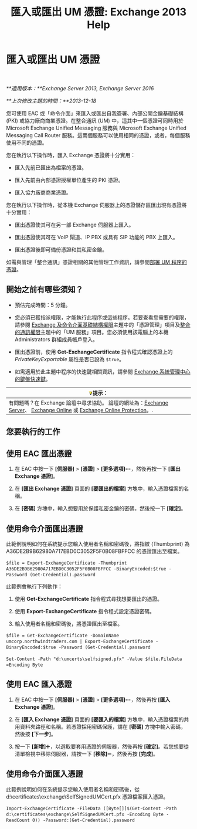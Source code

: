 ﻿---
title: '匯入或匯出 UM 憑證: Exchange 2013 Help'
TOCTitle: 匯入或匯出 UM 憑證
ms:assetid: ee688c33-2e08-47e7-95fc-04ba10238341
ms:mtpsurl: https://technet.microsoft.com/zh-tw/library/Dn205143(v=EXCHG.150)
ms:contentKeyID: 54652611
ms.date: 05/21/2018
mtps_version: v=EXCHG.150
ms.translationtype: MT
---

# 匯入或匯出 UM 憑證

 

_**適用版本：**Exchange Server 2013, Exchange Server 2016_

_**上次修改主題的時間：**2013-12-18_

您可使用 EAC 或「命令介面」來匯入或匯出自我簽署、內部公開金鑰基礎結構 (PKI) 或協力廠商商業憑證。在整合通訊 (UM) 中，這其中一個憑證可同時用於 Microsoft Exchange Unified Messaging 服務與 Microsoft Exchange Unified Messaging Call Router 服務。這兩個服務可以使用相同的憑證，或者，每個服務使用不同的憑證。

您在執行以下操作時，匯入 Exchange 憑證將十分實用：

  - 匯入先前已匯出為檔案的憑證。

  - 匯入先前由內部憑證授權單位產生的 PKI 憑證。

  - 匯入協力廠商商業憑證。

您在執行以下操作時，從本機 Exchange 伺服器上的憑證儲存區匯出現有憑證將十分實用：

  - 匯出憑證使其可在另一部 Exchange 伺服器上匯入。

  - 匯出憑證使其可在 VoIP 閘道、IP PBX 或具有 SIP 功能的 PBX 上匯入。

  - 匯出憑證後即可備份憑證和其私密金鑰。

如需與管理「整合通訊」憑證相關的其他管理工作資訊，請參閱[部署 UM 程序的憑證](deploying-certificates-for-um-procedures-exchange-2013-help.md)。

## 開始之前有哪些須知？

  - 預估完成時間：5 分鐘。

  - 您必須已獲指派權限，才能執行此程序或這些程序。若要查看您需要的權限，請參閱 [Exchange 及命令介面基礎結構權限](exchange-and-shell-infrastructure-permissions-exchange-2013-help.md)主題中的「憑證管理」項目及[整合的通訊權限](unified-messaging-permissions-exchange-2013-help.md)主題中的「UM 服務」項目。您必須使用該電腦上的本機 Administrators 群組成員帳戶登入。

  - 匯出憑證前，使用 **Get-ExchangeCertificate** 指令程式確認憑證上的 *PrivateKeyExportable* 屬性是否已設為 `$true`。

  - 如需適用於此主題中程序的快速鍵相關資訊，請參閱 [Exchange 系統管理中心的鍵盤快速鍵](keyboard-shortcuts-in-the-exchange-admin-center-exchange-online-protection-help.md)。

<table>
<thead>
<tr class="header">
<th><img src="images/Bb124558.tip(EXCHG.150).gif" title="提示" alt="提示" />提示：</th>
</tr>
</thead>
<tbody>
<tr class="odd">
<td>有問題嗎？在 Exchange 論壇中尋求協助。 論壇的網址為：<a href="https://go.microsoft.com/fwlink/p/?linkid=60612">Exchange Server</a>、 <a href="https://go.microsoft.com/fwlink/p/?linkid=267542">Exchange Online</a> 或 <a href="https://go.microsoft.com/fwlink/p/?linkid=285351">Exchange Online Protection</a>。.</td>
</tr>
</tbody>
</table>


## 您要執行的工作

## 使用 EAC 匯出憑證

1.  在 EAC 中按一下 **\[伺服器\]** \> **\[憑證\]** \> **\[更多選項\]**![更多選項圖示](images/JJ150550.5381819e-3b21-4873-8714-e9b956290b28(EXCHG.150).gif "更多選項圖示")，然後再按一下 **\[匯出 Exchange 憑證\]**。

2.  在 **\[匯出 Exchange 憑證\]** 頁面的 **\[要匯出的檔案\]** 方塊中，輸入憑證檔案的名稱。

3.  在 **\[密碼\]** 方塊中，輸入想要用於保護私密金鑰的密碼，然後按一下 **\[確定\]**。

## 使用命令介面匯出憑證

此範例說明如何在系統提示您輸入使用者名稱和密碼後，將指紋 (Thumbprint) 為 A36DE2B9B62980A717EBD0C3052F5F0B08FBFFCC 的憑證匯出至檔案。

    $file = Export-ExchangeCertificate -Thumbprint A36DE2B9B62980A717EBD0C3052F5F0B08FBFFCC -BinaryEncoded:$true -Password (Get-Credential).password

此範例會執行下列動作：

1.  使用 **Get-ExchangeCertificate** 指令程式尋找想要匯出的憑證。

2.  使用 **Export-ExchangeCertificate** 指令程式設定憑證密碼。

3.  輸入使用者名稱和密碼後，將憑證匯出至檔案。

<!-- end list -->

    $file = Get-ExchangeCertificate -DomainName umcorp.northwindtraders.com | Export-ExchangeCertificate -BinaryEncoded:$true -Password (Get-Credential).password

    Set-Content -Path "d:\umcerts\selfsigned.pfx" -Value $file.FileData =Encoding Byte

## 使用 EAC 匯入憑證

1.  在 EAC 中按一下 **\[伺服器\]** \> **\[憑證\]** \> **\[更多選項\]**![更多選項圖示](images/JJ150550.5381819e-3b21-4873-8714-e9b956290b28(EXCHG.150).gif "更多選項圖示")，然後再按 **\[匯入 Exchange 憑證\]**。

2.  在 **\[匯入 Exchange 憑證\]** 頁面的 **\[要匯入的檔案\]** 方塊中，輸入憑證檔案的共用資料夾路徑和名稱。若憑證採用密碼保護，請在 **\[密碼\]** 方塊中輸入密碼，然後按 **\[下一步\]**。

3.  按一下 **\[新增\]**![加入圖示](images/JJ218640.c1e75329-d6d7-4073-a27d-498590bbb558(EXCHG.150).gif "加入圖示")，以選取要套用憑證的伺服器，然後再按 **\[確定\]**。若您想要從清單檢視中移除伺服器，請按一下 **\[移除\]**![\[移除\] 圖示](images/JJ657492.479b6ced-8d64-4277-a725-f17fea202b28(EXCHG.150).gif "[移除] 圖示")，然後再按 **\[完成\]**。

## 使用命令介面匯入憑證

此範例說明如何在系統提示您輸入使用者名稱和密碼後，從 d:\\certificates\\exchange\\SelfSignedUMCert.pfx 憑證檔案匯入憑證。

    Import-ExchangeCertificate -FileData ([Byte[]]$(Get-Content -Path d:\certificates\exchange\SelfSignedUMCert.pfx -Encoding Byte -ReadCount 0)) -Password:(Get-Credential).password


